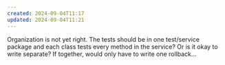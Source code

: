 ```yaml
---
created: 2024-09-04T11:17
updated: 2024-09-04T11:21
---
```

Organization is not yet right. The tests should be in one test/service package  and each class tests every method in the service? Or is it okay to write separate? If together, would only have to write one rollback... 
